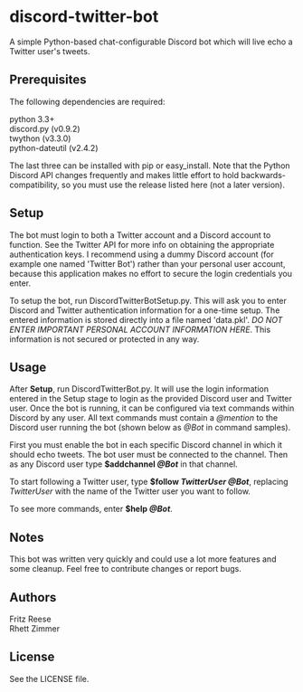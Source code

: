 # discord-twitter-bot
A simple Python-based chat-configurable Discord bot which will live echo a Twitter user's tweets.

## Prerequisites

The following dependencies are required:

python 3.3+  
discord.py (v0.9.2)  
twython (v3.3.0)  
python-dateutil (v2.4.2)  

The last three can be installed with pip or easy_install. Note that the Python Discord API changes frequently and makes little effort to hold backwards-compatibility, so you must use the release listed here (not a later version).

## Setup

The bot must login to both a Twitter account and a Discord account to function. See the Twitter API for more info on obtaining the appropriate authentication keys. I recommend using a dummy Discord account (for example one named 'Twitter Bot') rather than your personal user account, because this application makes no effort to secure the login credentials you enter.

To setup the bot, run DiscordTwitterBotSetup.py. This will ask you to enter Discord and Twitter authentication information for a one-time setup. The entered information is stored directly into a file named 'data.pkl'. *DO NOT ENTER IMPORTANT PERSONAL ACCOUNT INFORMATION HERE*. This information is not secured or protected in any way.

## Usage

After __Setup__, run DiscordTwitterBot.py. It will use the login information entered in the Setup stage to login as the provided Discord user and Twitter user. Once the bot is running, it can be configured via text commands within Discord by any user. All text commands must contain a *@mention* to the Discord user running the bot (shown below as *@Bot* in command samples).

First you must enable the bot in each specific Discord channel in which it should echo tweets. The bot user must be connected to the channel. Then as any Discord user type __$addchannel *@Bot*__ in that channel.

To start following a Twitter user, type __$follow *TwitterUser* *@Bot*__, replacing *TwitterUser* with the name of the Twitter user you want to follow.

To see more commands, enter __$help *@Bot*__.

## Notes

This bot was written very quickly and could use a lot more features and some cleanup. Feel free to contribute changes or report bugs.

## Authors

Fritz Reese  
Rhett Zimmer  

## License

See the LICENSE file.
